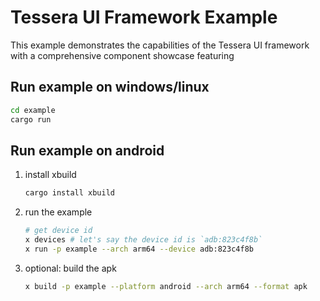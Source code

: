 # Tessera UI Framework Example

This example demonstrates the capabilities of the Tessera UI framework with a comprehensive component showcase featuring 

## Run example on windows/linux

```bash
cd example
cargo run
```

## Run example on android

1. install xbuild
   ```bash
   cargo install xbuild
   ```
2. run the example
   ```bash
   # get device id
   x devices # let's say the device id is `adb:823c4f8b`
   x run -p example --arch arm64 --device adb:823c4f8b
   ```
3. optional: build the apk
   ```bash
   x build -p example --platform android --arch arm64 --format apk
   ```
